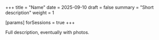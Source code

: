 +++
title = "Name"
date = 2025-09-10
draft = false
summary = "Short description"
weight = 1

[params]
forSessions = true
+++

Full description, eventually with photos.
